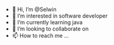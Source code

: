 - 👋 Hi, I’m @Selwin
- 👀 I’m interested in software developer 
- 🌱 I’m currently learning java
- 💞️ I’m looking to collaborate on 
- 📫 How to reach me ...

<!---
Selwin09/Selwin09 is a ✨ special ✨ repository because its `README.md` (this file) appears on your GitHub profile.
You can click the Preview link to take a look at your changes.
--->
